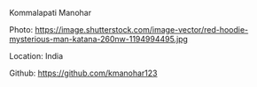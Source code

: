 Kommalapati Manohar

Photo: https://image.shutterstock.com/image-vector/red-hoodie-mysterious-man-katana-260nw-1194994495.jpg

Location: India

Github: https://github.com/kmanohar123
